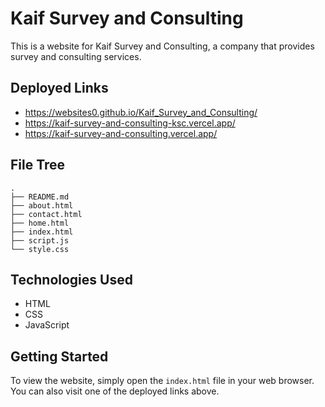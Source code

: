# Kaif Survey and Consulting

This is a website for Kaif Survey and Consulting, a company that provides survey and consulting services.

## Deployed Links

- https://websites0.github.io/Kaif_Survey_and_Consulting/
- https://kaif-survey-and-consulting-ksc.vercel.app/
- https://kaif-survey-and-consulting.vercel.app/

## File Tree

```
.
├── README.md
├── about.html
├── contact.html
├── home.html
├── index.html
├── script.js
└── style.css
```

## Technologies Used

* HTML
* CSS
* JavaScript

## Getting Started

To view the website, simply open the `index.html` file in your web browser. You can also visit one of the deployed links above.
